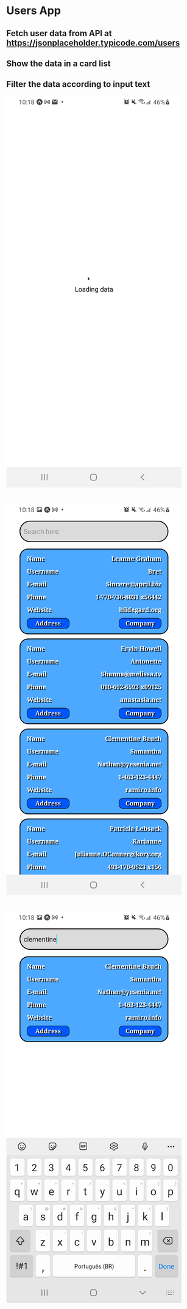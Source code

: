 # Users App
## Fetch user data from API at https://jsonplaceholder.typicode.com/users
## Show the data in a card list
## Filter the data according to input text
![Loading data](./assets/loading_data.png)
# 
![Users](./assets/users.png)
# 
![Filter user](./assets/filter_user.png)
